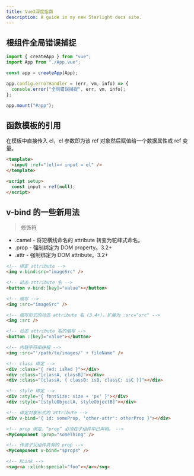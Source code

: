 ```yaml
---
title: Vue3深度指南
description: A guide in my new Starlight docs site.
---
```


## 根组件全局错误捕捉

```javascript
import { createApp } from "vue";
import App from "./App.vue";

const app = createApp(App);

app.config.errorHandler = (err, vm, info) => {
  console.error("全局错误捕捉", err, vm, info);
};

app.mount("#app");
```

## 函数模板的引用

在模板中直接传入 el，el 参数即为该 ref 对象然后赋值给一个数据属性或 ref 变量。

```html
<template>
  <input :ref="(el)=> input = el" />
</template>

<script setup>
  const input = ref(null);
</script>
```

## v-bind 的一些新用法

> 修饰符

- .camel - 将短横线命名的 attribute 转变为驼峰式命名。
- .prop - 强制绑定为 DOM property。3.2+
- .attr - 强制绑定为 DOM attribute。3.2+

```html
<!-- 绑定 attribute -->
<img v-bind:src="imageSrc" />

<!-- 动态 attribute 名 -->
<button v-bind:[key]="value"></button>

<!-- 缩写 -->
<img :src="imageSrc" />

<!-- 缩写形式的动态 attribute 名 (3.4+)，扩展为 :src="src" -->
<img :src />

<!-- 动态 attribute 名的缩写 -->
<button :[key]="value"></button>

<!-- 内联字符串拼接 -->
<img :src="'/path/to/images/' + fileName" />

<!-- class 绑定 -->
<div :class="{ red: isRed }"></div>
<div :class="[classA, classB]"></div>
<div :class="[classA, { classB: isB, classC: isC }]"></div>

<!-- style 绑定 -->
<div :style="{ fontSize: size + 'px' }"></div>
<div :style="[styleObjectA, styleObjectB]"></div>

<!-- 绑定对象形式的 attribute -->
<div v-bind="{ id: someProp, 'other-attr': otherProp }"></div>

<!-- prop 绑定。“prop” 必须在子组件中已声明。 -->
<MyComponent :prop="someThing" />

<!-- 传递子父组件共有的 prop -->
<MyComponent v-bind="$props" />

<!-- XLink -->
<svg><a :xlink:special="foo"></a></svg>
```
